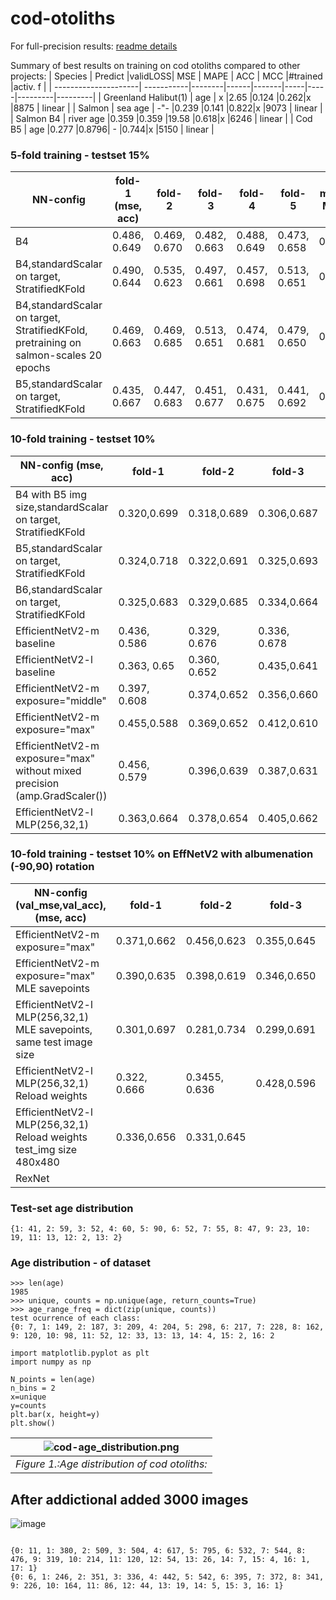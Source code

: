 # cod-otoliths

For full-precision results: [readme details](https://github.com/emoen/Deep-learning-for-regression-of-cod-otoliths/blob/master/README_detailed.md)

Summary of best results on training on cod otoliths compared to other projects: 
| Species              | Predict    |validLOSS| MSE  | MAPE | ACC | MCC |#trained |activ. f |
| ---------------------| -----------|--------|------|-------|-----|-----|---------|---------|
| Greenland Halibut(1) | age        | x      |2.65  |0.124  |0.262|x    |8875     | linear  |
| Salmon               | sea age    | -"-    |0.239 |0.141  |0.822|x    |9073     | linear  |
| Salmon B4            | river age  |0.359   |0.359 |19.58  |0.618|x    |6246     | linear  |
| Cod B5               | age        |0.277   |0.8796| -     |0.744|x    |5150     | linear  |

### 5-fold training - testset 15%
| NN-config              | fold-1 (mse, acc) | fold-2 | fold-3  | fold-4 | fold-5 | mean MSE | mean ACC  | datset size | 
| -----------------------| ------------------|--------|---------|--------|--------|----------|-----------|-------------|
| B4                     | 0.486, 0.649| 0.469, 0.670| 0.482, 0.663 | 0.488, 0.649| 0.473, 0.658 | 0.422 |0.697 |  5150 |
| B4,standardScalar on target, StratifiedKFold| 0.490, 0.644 |0.535, 0.623 | 0.497, 0.661 | 0.457, 0.698 | 0.513, 0.651 |0.426 |0.701 |  5150 |  
| B4,standardScalar on target, StratifiedKFold, pretraining on salmon-scales 20 epochs |0.469, 0.663 | 0.469, 0.685 | 0.513, 0.651 | 0.474, 0.681 | 0.479, 0.650 | 0.433 | 0.689 |  5150|
| B5,standardScalar on target, StratifiedKFold | 0.435, 0.667 | 0.447, 0.683 | 0.451, 0.677 | 0.431, 0.675 | 0.441, 0.692 | 0.401 | 0.707 |  5150|


### 10-fold training - testset 10%
| NN-config (mse, acc)   | fold-1  | fold-2 | fold-3  | fold-4 | fold-5 | fold-6 | fold-7 | fold-8 | fold-9 | fold-10 | mean MSE | mean ACC  | datset size | 
| -----------------------| --------|--------|---------|--------|--------|--------|--------|--------|--------|-------- |----------|-----------|-------------|
| B4 with B5 img size,standardScalar on target, StratifiedKFold       | 0.320,0.699| 0.318,0.689| 0.306,0.687|0.313,0.683|0.322,0.689|0.314,0.701|0.315,0.697|0.316,0.668|0.306,0.689|0.302,0.724|0.277|0.728|5150|
|B5,standardScalar on target, StratifiedKFold |0.324,0.718|0.322,0.691|0.325,0.693|0.336,0.668|0.291,0.736|0.314,0.707|0.320,0.662|0.331,0.683|0.3298,0.695|0.317,0.687|0.277|0.744|5150|
|B6,standardScalar on target, StratifiedKFold |0.325,0.683|0.329,0.685|0.334,0.664|0.293,0.724|0.312, 0.707|0.290,0.709|0.320,0.693|0.306,0.693|0.276,0.720|0.300,0.689|0.272|0.734|5150|
| EfficientNetV2-m baseline      | 0.436, 0.586 | 0.329, 0.676 | 0.336, 0.678 |0.374, 0.637|0.392,0.625|0.361,0.654|0.344, 0.660|0.375, 0.639|0.322,0.658|0.328,0.666|0.331|0.670|5150|
| EfficientNetV2-l  baseline     | 0.363, 0.65 | 0.360, 0.652|0.435,0.641|0.344,0.670|0.381,0.631|0.352,0.664|0.377,0.648|0.355,0.658|0.339,0.656|0.350,0.658|0.348|0.676|5150|
| EfficientNetV2-m exposure="middle" |0.397, 0.608 |0.374,0.652|0.356,0.660|0.384,0.627|0.350,0.654|0.337,0.668|0.326,0.658|0.365,0.621|0.353,0.664|0.335,0.664|0.336|0.643|5150|
| EfficientNetV2-m exposure="max"| 0.455,0.588|0.369,0.652|0.412,0.610|0.351,0.645|0.343,0.680|0.413,0.604|0.358,0.658|0.365,0.649|0.441,0.581|0.354,0.654|0.360|0.652|5150|
| EfficientNetV2-m exposure="max" without mixed precision (amp.GradScaler())|0.456, 0.579|0.396,0.639|0.387,0.631|0.372,0.643|0.395,0.635|0.381,0.631|0.369,0.635|0.447,0.579|0.433,0.610|0.3631,0.633|0.383|0.627|5150|
| EfficientNetV2-l MLP(256,32,1)| 0.363,0.664|0.378,0.654|0.405,0.662|0.342,0.660|0.393,0.654|0.370, 0.668|0.446,0.639|0.344,0.668|0.333,0.666|0.363,0.656|0.358|0.662|5150|

### 10-fold training - testset 10% on EffNetV2 with albumenation (-90,90) rotation
| NN-config (val_mse,val_acc),(mse, acc)| fold-1  | fold-2 | fold-3  | fold-4 | fold-5 | fold-6 | fold-7 | fold-8 | fold-9 | fold-10 | mean MSE | mean ACC  | datset size |
| -----------------------| ------------------|--------|---------|--------|--------|--------|--------|--------|--------|-------- |----------|-----------|-------------|
|EfficientNetV2-m exposure="max"|0.371,0.662|0.456,0.623|0.355,0.645|0.405,0.614|0.886,0.441|0.481,0.623|0.370,0.654|0.459,0.633|0.803,0.521|0.595,0.6]|0.381|0.658|5150|
|EfficientNetV2-m exposure="max" MLE savepoints|0.390,0.635|0.398,0.619|0.346,0.650|0.392,0.647|0.394,0.619|0.365,0.662|0.329,0.672|0.459,0.581|0.448,0.614|0.381,0.645|0.402|0.650|5150|
|EfficientNetV2-l MLP(256,32,1) MLE savepoints, same test image size |0.301,0.697|0.281,0.734|0.299,0.691|0.318,0.670|0.282,0.718|0.305,0.699|0.280, 0.726|0.334,0.682|0.300,0.705|0.310,0.703|0.280|0.718|5150|
| EfficientNetV2-l MLP(256,32,1) Reload weights| 0.322, 0.666|0.3455, 0.636|0.428,0.596|||||||||||5150|
| EfficientNetV2-l MLP(256,32,1) Reload weights test_img size 480x480|0.336,0.656|0.331,0.645||||||||||||5150|
|RexNet| ||||||||||||5150|

### Test-set age distribution

```{1: 41, 2: 59, 3: 52, 4: 60, 5: 90, 6: 52, 7: 55, 8: 47, 9: 23, 10: 19, 11: 13, 12: 2, 13: 2}```

### Age distribution - of dataset
```
>>> len(age)
1985
>>> unique, counts = np.unique(age, return_counts=True)
>>> age_range_freq = dict(zip(unique, counts))
test ocurrence of each class:
{0: 7, 1: 149, 2: 187, 3: 209, 4: 204, 5: 298, 6: 217, 7: 228, 8: 162, 9: 120, 10: 98, 11: 52, 12: 33, 13: 13, 14: 4, 15: 2, 16: 2

import matplotlib.pyplot as plt
import numpy as np

N_points = len(age)
n_bins = 2
x=unique
y=counts
plt.bar(x, height=y)
plt.show()
```

| ![cod-age_distribution.png](https://github.com/emoen/Deep-learning-for-cod-otoliths/blob/master/img/age_distribution.png) |
|:--:| 
| *Figure 1.:Age distribution of cod otoliths:* |

## After addictional added 3000 images

![image](https://user-images.githubusercontent.com/1202040/140306617-8f266c26-2248-479e-a1a7-f60c6ccdf636.png)



<code>
{0: 11, 1: 380, 2: 509, 3: 504, 4: 617, 5: 795, 6: 532, 7: 544, 8: 476, 9: 319, 10: 214, 11: 120, 12: 54, 13: 26, 14: 7, 15: 4, 16: 1, 17: 1}
{0: 6, 1: 246, 2: 351, 3: 336, 4: 442, 5: 542, 6: 395, 7: 372, 8: 341, 9: 226, 10: 164, 11: 86, 12: 44, 13: 19, 14: 5, 15: 3, 16: 1}
</code>

